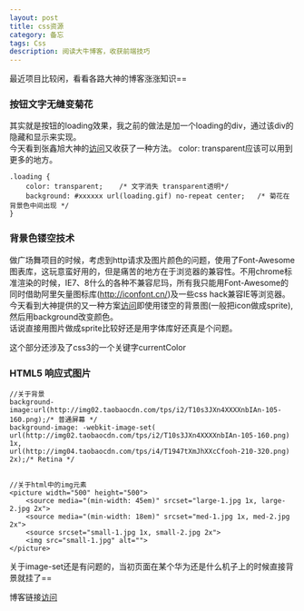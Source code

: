```yaml
---
layout: post
title: css资源
category: 备忘
tags: Css
description: 阅读大牛博客，收获前端技巧
---
```


最近项目比较闲，看看各路大神的博客涨涨知识==

### 按钮文字无缝变菊花
其实就是按钮的loading效果，我之前的做法是加一个loading的div，通过该div的隐藏和显示来实现。  
今天看到张鑫旭大神的[访问](http://www.zhangxinxu.com/wordpress/2014/11/button-text-to-loading/)又收获了一种方法。  color: transparent应该可以用到更多的地方。
	
	.loading {
    	color: transparent;    /* 文字消失 transparent透明*/
    	background: #xxxxxx url(loading.gif) no-repeat center;   /* 菊花在背景色中间出现 */
	}
	
### 背景色镂空技术
做广场舞项目的时候，考虑到http请求及图片颜色的问题，使用了Font-Awesome图表库，这玩意蛮好用的，但是痛苦的地方在于浏览器的兼容性。不用chrome标准渲染的时候，IE7、8什么的各种不兼容尼玛，所有我只能用Font-Awesome的同时借助阿里矢量图标库(http://iconfont.cn/)及一些css hack兼容IE等浏览器。  
今天看到大神提供的又一种方案[访问](http://www.zhangxinxu.com/wordpress/2013/07/css-%E8%83%8C%E6%99%AF%E8%89%B2%E5%9B%BE%E7%89%87%E9%95%82%E7%A9%BA%E6%8A%80%E6%9C%AF/)即使用镂空的背景图(一般把icon做成sprite),然后用background改变颜色。  
话说直接用图片做成sprite比较好还是用字体库好还真是个问题。

这个部分还涉及了css3的一个关键字currentColor

### HTML5 响应式图片

	//关于背景
	background-image:url(http://img02.taobaocdn.com/tps/i2/T10s3JXn4XXXXnbIAn-105-160.png);/* 普通屏幕 */
	background-image: -webkit-image-set(
    url(http://img02.taobaocdn.com/tps/i2/T10s3JXn4XXXXnbIAn-105-160.png) 1x,
    url(http://img04.taobaocdn.com/tps/i4/T1947tXmJhXXcCfooh-210-320.png) 2x);/* Retina */
    
    
    //关于html中的img元素
    <picture width="500" height="500">
		<source media="(min-width: 45em)" srcset="large-1.jpg 1x, large-2.jpg 2x">
		<source media="(min-width: 18em)" srcset="med-1.jpg 1x, med-2.jpg 2x">
		<source srcset="small-1.jpg 1x, small-2.jpg 2x">
		<img src="small-1.jpg" alt="">
	</picture>

关于image-set还是有问题的，当初页面在某个华为还是什么机子上的时候直接背景就挂了==

博客链接[访问](http://ued.taobao.org/blog/2013/01/css-and-html5-adaptive-images/)


